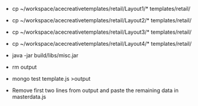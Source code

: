 * cp ~/workspace/acecreativetemplates/retail/Layout1/* templates/retail/
* cp ~/workspace/acecreativetemplates/retail/Layout2/* templates/retail/
* cp ~/workspace/acecreativetemplates/retail/Layout3/* templates/retail/
* cp ~/workspace/acecreativetemplates/retail/Layout4/* templates/retail/

* java -jar build/libs/misc.jar
* rm output
* mongo test template.js >output
* Remove first two lines from output and paste the remaining data in masterdata.js